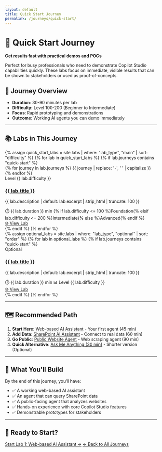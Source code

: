 ```yaml
---
layout: default
title: Quick Start Journey
permalink: /journeys/quick-start/
---
```


# 🚀 Quick Start Journey

**Get results fast with practical demos and POCs**

Perfect for busy professionals who need to demonstrate Copilot Studio capabilities quickly. These labs focus on immediate, visible results that can be shown to stakeholders or used as proof-of-concepts.

## 🎯 **Journey Overview**

- **Duration**: 30-90 minutes per lab
- **Difficulty**: Level 100-200 (Beginner to Intermediate)
- **Focus**: Rapid prototyping and demonstrations
- **Outcome**: Working AI agents you can demo immediately

---

## 📚 **Labs in This Journey**

<div class="labs-grid journey-section">
{% assign quick_start_labs = site.labs | where: "lab_type", "main" | sort: "difficulty" %}
{% for lab in quick_start_labs %}
  {% if lab.journeys contains "quick-start" %}
    <div class="lab-card {% if lab.difficulty <= 100 %}beginner{% elsif lab.difficulty <= 200 %}intermediate{% else %}advanced{% endif %}">
        <div class="journey-badges">
            {% for journey in lab.journeys %}
                <span class="journey-badge journey-{{ journey }}">{{ journey | replace: '-', ' ' | capitalize }}</span>
            {% endfor %}
        </div>
        <div class="difficulty-badge level-{{ lab.difficulty }}">Level {{ lab.difficulty }}</div>
        <h3><a href="{{ lab.url | relative_url }}">{{ lab.title }}</a></h3>
        <p>{{ lab.description | default: lab.excerpt | strip_html | truncate: 100 }}</p>
        <div class="lab-meta">
            <span class="duration">⏱️ {{ lab.duration }} min</span>
            <span class="progress">{% if lab.difficulty <= 100 %}Foundation{% elsif lab.difficulty <= 200 %}Intermediate{% else %}Advanced{% endif %}</span>
        </div>
        <div class="lab-actions">
            <a href="{{ lab.url | relative_url }}" class="btn-primary">🌐 View Lab</a>
        </div>
    </div>
  {% endif %}
{% endfor %}
</div>

<div class="labs-grid optional-labs">
{% assign optional_labs = site.labs | where: "lab_type", "optional" | sort: "order" %}
{% for lab in optional_labs %}
  {% if lab.journeys contains "quick-start" %}
    <div class="lab-card optional">
        <div class="optional-badge">Optional</div>
        <h3><a href="{{ lab.url | relative_url }}">{{ lab.title }}</a></h3>
        <p>{{ lab.description | default: lab.excerpt | strip_html | truncate: 100 }}</p>
        <div class="lab-meta">
            <span class="duration">⏱️ {{ lab.duration }} min</span>
            <span class="difficulty">📊 Level {{ lab.difficulty }}</span>
        </div>
        <div class="lab-actions">
            <a href="{{ lab.url | relative_url }}" class="btn-primary">🌐 View Lab</a>
        </div>
    </div>
  {% endif %}
{% endfor %}
</div>

---

## 🗺️ **Recommended Path**

1. **Start Here**: [Web-based AI Assistant](/mcs-labs/labs/agent-builder-web/) - Your first agent (45 min)
2. **Add Data**: [SharePoint AI Assistant](/mcs-labs/labs/agent-builder-sharepoint/) - Connect to real data (60 min)
3. **Go Public**: [Public Website Agent](/mcs-labs/labs/public-website-agent/) - Web scraping agent (90 min)
4. **Quick Alternative**: [Ask Me Anything (30 min)](/mcs-labs/labs/ask-me-anything-30-mins/) - Shorter version (Optional)

---

## 🎉 **What You'll Build**

By the end of this journey, you'll have:

- ✅ A working web-based AI assistant
- ✅ An agent that can query SharePoint data
- ✅ A public-facing agent that analyzes websites
- ✅ Hands-on experience with core Copilot Studio features
- ✅ Demonstrable prototypes for stakeholders

---

## 🚀 **Ready to Start?**

<div class="journey-actions">
    <a href="/mcs-labs/labs/agent-builder-web/" class="btn-primary btn-large">Start Lab 1: Web-based AI Assistant →</a>
    <a href="/mcs-labs/" class="btn-secondary">← Back to All Journeys</a>
</div>